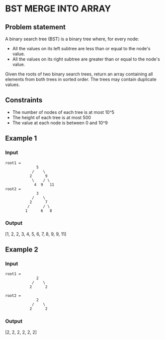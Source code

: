 # BST MERGE INTO ARRAY

## Problem statement

A binary search tree (BST) is a binary tree where, for every node:

- All the values on its left subtree are less than or equal to the node's value.
- All the values on its right subtree are greater than or equal to the node's value.

Given the roots of two binary search trees, return an array containing all elements from both trees in sorted order. The
trees may contain duplicate values.

## Constraints

- The number of nodes of each tree is at most 10^5
- The height of each tree is at most 500
- The value at each node is between 0 and 10^9

## Example 1

### Input

```
root1 =
              5
            /    \
           2      9
            \    / \
             4  9   11
root2 =
              3
            /    \
           2      7
          /      / \
         1      6   8
```

### Output

[1, 2, 2, 3, 4, 5, 6, 7, 8, 9, 9, 11]

## Example 2

### Input

```
root1 =
              2
            /    \
           2      2

root2 =
              2
            /    \
           2      2
```

### Output

[2, 2, 2, 2, 2, 2]